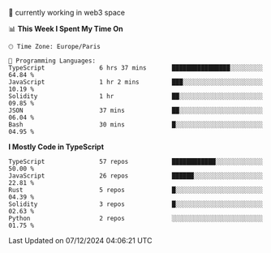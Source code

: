 🔭 currently working in web3 space

<!--START_SECTION:waka-->
📊 **This Week I Spent My Time On** 

```text
🕑︎ Time Zone: Europe/Paris

💬 Programming Languages: 
TypeScript               6 hrs 37 mins       ████████████████░░░░░░░░░   64.84 % 
JavaScript               1 hr 2 mins         ███░░░░░░░░░░░░░░░░░░░░░░   10.19 % 
Solidity                 1 hr                ██░░░░░░░░░░░░░░░░░░░░░░░   09.85 % 
JSON                     37 mins             ██░░░░░░░░░░░░░░░░░░░░░░░   06.04 % 
Bash                     30 mins             █░░░░░░░░░░░░░░░░░░░░░░░░   04.95 % 
```

**I Mostly Code in TypeScript** 

```text
TypeScript               57 repos            ████████████░░░░░░░░░░░░░   50.00 % 
JavaScript               26 repos            ██████░░░░░░░░░░░░░░░░░░░   22.81 % 
Rust                     5 repos             █░░░░░░░░░░░░░░░░░░░░░░░░   04.39 % 
Solidity                 3 repos             █░░░░░░░░░░░░░░░░░░░░░░░░   02.63 % 
Python                   2 repos             ░░░░░░░░░░░░░░░░░░░░░░░░░   01.75 % 
```




 Last Updated on 07/12/2024 04:06:21 UTC
<!--END_SECTION:waka-->
